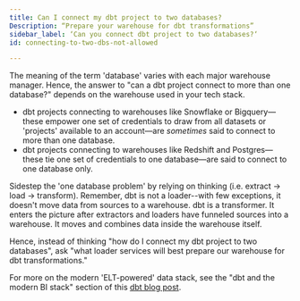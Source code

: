 ```yaml
---
title: Can I connect my dbt project to two databases?
Description: “Prepare your warehouse for dbt transformations”
sidebar_label: ‘Can you connect dbt project to two databases?‘
id: connecting-to-two-dbs-not-allowed

---
```


The meaning of the term 'database' varies with each major warehouse manager. Hence, the answer to "can a dbt project connect to more than one database?" depends on the warehouse used in your tech stack.
* dbt projects connecting to warehouses like Snowflake or Bigquery&mdash;these empower one set of credentials to draw from all datasets or 'projects' available to an account&mdash;are _sometimes_ said to connect to more than one database.
* dbt projects connecting to warehouses like Redshift and Postgres&mdash;these tie one set of credentials to one database&mdash;are said to connect to one database only.

Sidestep the 'one database problem' by relying on <Term id="elt" /> thinking (i.e. extract -> load -> transform). Remember, dbt is not a loader--with few exceptions, it doesn't move data from sources to a warehouse. dbt is a transformer. It enters the picture after extractors and loaders have funneled sources into a warehouse. It moves and combines data inside the warehouse itself.

Hence, instead of thinking "how do I connect my dbt project to two databases", ask "what loader services will best prepare our warehouse for dbt transformations."

For more on the modern 'ELT-powered' data stack, see the "dbt and the modern BI stack" section of this [dbt blog post](https://blog.getdbt.com/what--exactly--is-dbt-/).

